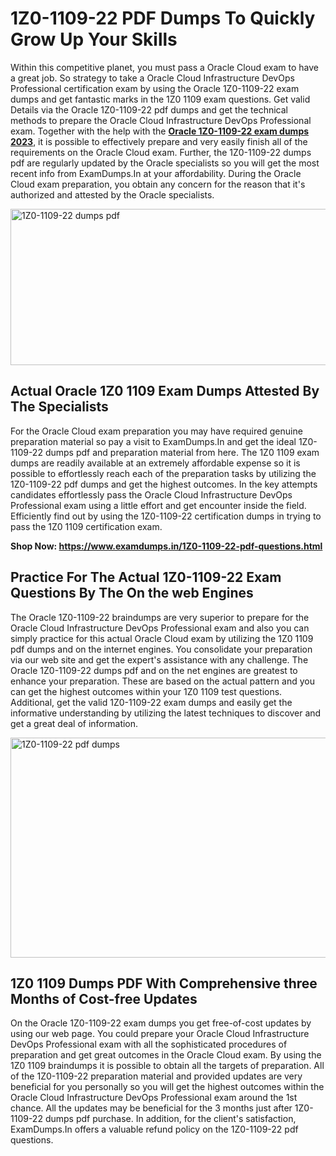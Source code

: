 <h1><strong>1Z0-1109-22 PDF Dumps To Quickly Grow Up Your Skills</strong></h1>
<p>Within this competitive planet, you must pass a Oracle Cloud exam to have a great job. So strategy to take a Oracle Cloud Infrastructure DevOps Professional certification exam by using the Oracle 1Z0-1109-22 exam dumps and get fantastic marks in the 1Z0 1109 exam questions. Get valid Details via the Oracle 1Z0-1109-22 pdf dumps and get the technical methods to prepare the Oracle Cloud Infrastructure DevOps Professional exam. Together with the help with the <strong><a href="https://www.examdumps.in/1Z0-1109-22-pdf-questions.html">Oracle 1Z0-1109-22 exam dumps 2023</a></strong>, it is possible to effectively prepare and very easily finish all of the requirements on the Oracle Cloud exam. Further, the 1Z0-1109-22 dumps pdf are regularly updated by the Oracle specialists so you will get the most recent info from ExamDumps.In at your affordability. During the Oracle Cloud exam preparation, you obtain any concern for the reason that it's authorized and attested by the Oracle specialists.</p>
<p><img src="https://i.ibb.co/zxJwW90/Copy-of-Online-Classes-Twitter-header-post-Made-with-Poster-My-Wall-1.png" alt="1Z0-1109-22 dumps pdf" width="750" height="250" /></p>
<h2><strong>Actual Oracle 1Z0 1109 Exam Dumps Attested By The Specialists</strong></h2>
<p>For the Oracle Cloud exam preparation you may have required genuine preparation material so pay a visit to ExamDumps.In and get the ideal 1Z0-1109-22 dumps pdf and preparation material from here. The 1Z0 1109 exam dumps are readily available at an extremely affordable expense so it is possible to effortlessly reach each of the preparation tasks by utilizing the 1Z0-1109-22 pdf dumps and get the highest outcomes. In the key attempts candidates effortlessly pass the Oracle Cloud Infrastructure DevOps Professional exam using a little effort and get encounter inside the field. Efficiently find out by using the 1Z0-1109-22 certification dumps in trying to pass the 1Z0 1109 certification exam.</p>
<p><strong>Shop Now:&nbsp;<a href="https://www.examdumps.in/1Z0-1109-22-pdf-questions.html">https://www.examdumps.in/1Z0-1109-22-pdf-questions.html</a></strong></p>
<h2><strong>Practice For The Actual 1Z0-1109-22 Exam Questions By The On the web Engines</strong></h2>
<p>The Oracle 1Z0-1109-22 braindumps are very superior to prepare for the Oracle Cloud Infrastructure DevOps Professional exam and also you can simply practice for this actual Oracle Cloud exam by utilizing the 1Z0 1109 pdf dumps and on the internet engines. You consolidate your preparation via our web site and get the expert's assistance with any challenge. The Oracle 1Z0-1109-22 dumps pdf and on the net engines are greatest to enhance your preparation. These are based on the actual pattern and you can get the highest outcomes within your 1Z0 1109 test questions. Additional, get the valid 1Z0-1109-22 exam dumps and easily get the informative understanding by utilizing the latest techniques to discover and get a great deal of information.</p>
<p><a href="https://www.examdumps.in/1Z0-1109-22-pdf-questions.html"><img src="https://i.ibb.co/QkNtdwY/Copy-of-Zoom-Online-Classes-Facebook-Share-Po-Made-with-Poster-My-Wall-1.jpg" alt="1Z0-1109-22 pdf dumps" width="670" height="352" /></a></p>
<h2><strong>1Z0 1109 Dumps PDF With Comprehensive three Months of Cost-free Updates</strong></h2>
<p>On the Oracle 1Z0-1109-22 exam dumps you get free-of-cost updates by using our web page. You could prepare your Oracle Cloud Infrastructure DevOps Professional exam with all the sophisticated procedures of preparation and get great outcomes in the Oracle Cloud exam. By using the 1Z0 1109 braindumps it is possible to obtain all the targets of preparation. All of the 1Z0-1109-22 preparation material and provided updates are very beneficial for you personally so you will get the highest outcomes within the Oracle Cloud Infrastructure DevOps Professional exam around the 1st chance. All the updates may be beneficial for the 3 months just after 1Z0-1109-22 dumps pdf purchase. In addition, for the client's satisfaction, ExamDumps.In offers a valuable refund policy on the 1Z0-1109-22 pdf questions.</p>
